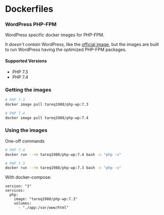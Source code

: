 # Dockerfiles

### WordPress PHP-FPM

WordPress specific docker images for PHP-FPM.

It _doesn't contain_ WordPress, like the [official image](https://hub.docker.com/_/wordpress), but the images are built to run WordPress having the optimized PHP-FPM packages.

#### Supported Versions

- PHP 7.3
- PHP 7.4

### Getting the images

```bash
# PHP 7.3
docker image pull tareq1988/php-wp:7.3

# PHP 7.4
docker image pull tareq1988/php-wp:7.4
```

### Using the images

One-off commands

```bash
# PHP 7.4
docker run --rm tareq1988/php-wp:7.4 bash -c "php -v"

# PHP 7.3
docker run --rm tareq1988/php-wp:7.3 bash -c "php -v"
```

With docker-compose:

```
version: "3"
services:
  php:
    image: "tareq1988/php-wp:7.3"
    volumes:
      - "./app:/var/www/html"
```
